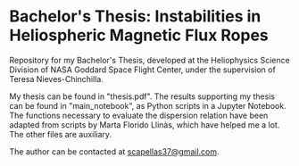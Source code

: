 # Bachelor's Thesis: Instabilities in Heliospheric Magnetic Flux Ropes
Repository for my Bachelor's Thesis, developed at the Heliophysics Science Division of NASA Goddard Space Flight Center, under the supervision of Teresa Nieves-Chinchilla.

My thesis can be found in "thesis.pdf".
The results supporting my thesis can be found in "main_notebook", as Python scripts in a Jupyter Notebook.
The functions necessary to evaluate the dispersion relation have been adapted from scripts by Marta Florido Llinàs, which have helped me a lot.
The other files are auxiliary.

The author can be contacted at scapellas37@gmail.com.
